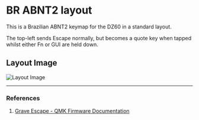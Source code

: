 # BR ABNT2 layout

This is a Brazilian ABNT2 keymap for the DZ60 in a standard layout.

The top-left sends Escape normally, but becomes a quote key when
tapped whilst either Fn or GUI are held down.

## Layout Image

![Layout Image](https://upload.wikimedia.org/wikipedia/commons/thumb/2/2c/KB_Portuguese.svg/1200px-KB_Portuguese.svg.png)

----
### References

1. [Grave Escape - QMK Firmware Documentation](https://docs.qmk.fm/#/feature_grave_esc)
